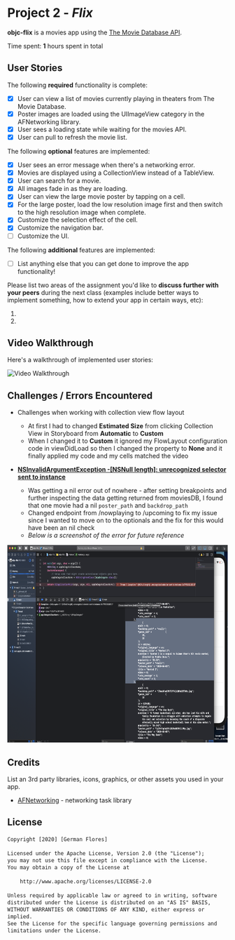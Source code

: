 # Project 2 - *Flix*

**objc-flix** is a movies app using the [The Movie Database API](http://docs.themoviedb.apiary.io/#).

Time spent: **1** hours spent in total

## User Stories

The following **required** functionality is complete:

- [x] User can view a list of movies currently playing in theaters from The Movie Database.
- [x] Poster images are loaded using the UIImageView category in the AFNetworking library.
- [x] User sees a loading state while waiting for the movies API.
- [x] User can pull to refresh the movie list.

The following **optional** features are implemented:

- [x] User sees an error message when there's a networking error.
- [x] Movies are displayed using a CollectionView instead of a TableView.
- [x] User can search for a movie.
- [x] All images fade in as they are loading.
- [x] User can view the large movie poster by tapping on a cell.
- [x] For the large poster, load the low resolution image first and then switch to the high resolution image when complete.
- [x] Customize the selection effect of the cell.
- [x] Customize the navigation bar.
- [ ] Customize the UI.

The following **additional** features are implemented:

- [ ] List anything else that you can get done to improve the app functionality!

Please list two areas of the assignment you'd like to **discuss further with your peers** during the next class (examples include better ways to implement something, how to extend your app in certain ways, etc):

1.
2.

## Video Walkthrough

Here's a walkthrough of implemented user stories:

<img src='https://media.giphy.com/media/hPs0KaFX6bQ0azKRjf/giphy.gif' title='Video Walkthrough' alt='Video Walkthrough' />

## Challenges / Errors Encountered
- Challenges when working with collection view flow layout
    - At first I had to changed **Estimated Size** from clicking Collection View in Storyboard from **Automatic** to **Custom**
    - When I changed it to **Custom** it ignored my FlowLayout configuration code in viewDidLoad so then I changed the property to **None** and it finally applied my code and my cells matched the video
    
    
- **[NSInvalidArgumentException -[NSNull length]: unrecognized selector sent to instance](https://stackoverflow.com/questions/32808377/nsinvalidargumentexception-nsnull-length-unrecognized-selector-sent-to-insta)**
    - Was getting a nil error out of nowhere - after setting breakpoints and further inspecting the data getting returned from moviesDB, I found that one movie had a nil `poster_path` and `backdrop_path`
    - Changed endpoint from /nowplaying to /upcoming to fix my issue since I wanted to move on to the optionals and the fix for this would have been an nil check
    - *Below is a screenshot of the error for future reference*

<img src='https://github.com/Germantv/objc-flix/blob/master/Screen%20Shot%202020-06-04%20at%209.34.04%20AM.png' title='Error Nil key/value' height='450' width='800' alt='error screenshot' />
    

## Credits

List an 3rd party libraries, icons, graphics, or other assets you used in your app.

- [AFNetworking](https://github.com/AFNetworking/AFNetworking) - networking task library

## License

    Copyright [2020] [German Flores]

    Licensed under the Apache License, Version 2.0 (the "License");
    you may not use this file except in compliance with the License.
    You may obtain a copy of the License at

        http://www.apache.org/licenses/LICENSE-2.0

    Unless required by applicable law or agreed to in writing, software
    distributed under the License is distributed on an "AS IS" BASIS,
    WITHOUT WARRANTIES OR CONDITIONS OF ANY KIND, either express or implied.
    See the License for the specific language governing permissions and
    limitations under the License.
